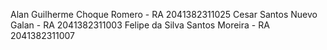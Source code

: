 Alan Guilherme Choque Romero - RA 2041382311025
Cesar Santos Nuevo Galan - RA 2041382311003 
Felipe da Silva Santos Moreira - RA 2041382311007
